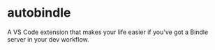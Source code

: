 # autobindle

A VS Code extension that makes your life easier if you've got a Bindle server in your dev workflow.
